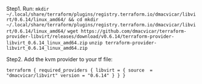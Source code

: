 Step1.
Run:
`mkdir ~/.local/share/terraform/plugins/registry.terraform.io/dmacvicar/libvirt/0.6.14/linux_amd64/ && cd mkdir ~/.local/share/terraform/plugins/registry.terraform.io/dmacvicar/libvirt/0.6.14/linux_amd64/`
`wget https://github.com/dmacvicar/terraform-provider-libvirt/releases/download/v0.6.14/terraform-provider-libvirt_0.6.14_linux_amd64.zip`
`unzip terraform-provider-libvirt_0.6.14_linux_amd64.zip`

Step2.
Add the kvm provider to your tf file:

`terraform {
  required_providers {
    libvirt = {
      source  = "dmacvicar/libvirt"
      version = "0.6.14"
    }
  }
}`

